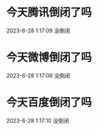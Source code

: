 # 今天腾讯倒闭了吗

2023-6-28 1:17:09 没倒闭

# 今天微博倒闭了吗

2023-6-28 1:17:09 没倒闭

# 今天百度倒闭了吗

2023-6-28 1:17:10 没倒闭

